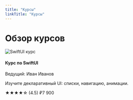 ```yaml
---
title: "Курсы"
linkTitle: "Курсы"
---
```


# Обзор курсов

<div class="grid sm:grid-cols-2 lg:grid-cols-3 gap-6">
  <!-- Пример карточки курса -->
  <div class="course-card border rounded-lg p-4">
    <img src="/images/course-swiftui.png" alt="SwiftUI курс" class="mb-2" />
    <h4 class="font-semibold text-lg">Курс по SwiftUI</h4>
    <p class="text-gray-600 text-sm mb-2">Ведущий: Иван Иванов</p>
    <p class="mb-2">Изучите декларативный UI: списки, навигацию, анимации.</p>
    <div class="flex justify-between items-center">
      <span class="text-yellow-500">★★★★☆ (4.5)</span>
      <span class="font-bold">₽7 900</span>
    </div>
  </div>
  <!-- Скопируйте и адаптируйте карточки под свои курсы -->
</div>
